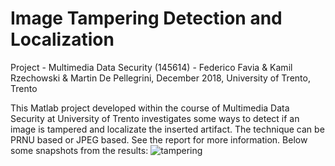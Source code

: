 # Image Tampering Detection and Localization

Project - Multimedia Data Security (145614) - Federico Favia & Kamil Rzechowski & Martin De Pellegrini, December 2018, University of Trento, Trento

This Matlab project developed within the course of Multimedia Data Security at University of Trento investigates some ways to detect if an image is tampered and localizate the inserted artifact. The technique can be PRNU based or JPEG based. See the report for more information. Below some snapshots from the results:
![tampering]()


